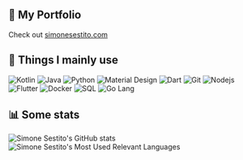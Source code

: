 ## 🔗 My Portfolio
Check out [simonesestito.com](https://simonesestito.com/)

## 🔧 Things I mainly use
<p>
  <img alt="Kotlin" src="https://img.shields.io/badge/-Kotlin-7F52FF?logo=kotlin&logoColor=white" />
  <img alt="Java" src="https://img.shields.io/badge/-Java-B05050?logo=gradle&logoColor=white" />
  <img alt="Python" src="https://img.shields.io/badge/-Python-C79F0E?logo=python&logoColor=white" />
  <img alt="Material Design" src="https://img.shields.io/badge/-Material Design-0081CB?logo=google&logoColor=white" />
  <img alt="Dart" src="https://img.shields.io/badge/-Dart-663399?logo=dart&logoColor=white" />
  <img alt="Git" src="https://img.shields.io/badge/-Git-F05032?logo=git&logoColor=white" />
  <img alt="Nodejs" src="https://img.shields.io/badge/-Nodejs-43853d?logo=Node.js&logoColor=white" />
  <img alt="Flutter" src="https://img.shields.io/badge/-Flutter-43853d?logo=flutter&logoColor=white" />
  <img alt="Docker" src="https://img.shields.io/badge/Docker-2496ED?logo=docker&logoColor=white" />
  <img alt="SQL" src="https://img.shields.io/badge/SQL-4479A1?logo=mysql&logoColor=white" />
  <img alt="Go Lang" src="https://img.shields.io/badge/Go-00ADD8?logo=go&logoColor=white" />
</p>

## 📊 Some stats
![Simone Sestito's GitHub stats](https://github-readme-stats.vercel.app/api?username=simonesestito&show_icons=true&theme=vue-dark&count_private=true&hide_rank=true)
![Simone Sestito's Most Used Relevant Languages](https://github-readme-stats.vercel.app/api/top-langs/?username=simonesestito&hide=tex,javascript,java,php&layout=compact&theme=vue-dark&count_private=true)
